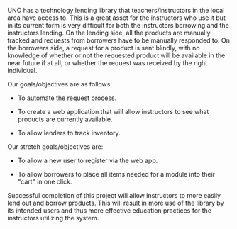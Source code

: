 
UNO has a technology lending library that teachers/instructors in the local area have access to. This is a great asset for the instructors who use it but in its current form is very difficult for both the instructors borrowing and the instructors lending. On the lending side, all the products are manually tracked and requests from borrowers have to be manually responded to. On the borrowers side, a request for a product is sent blindly, with no knowledge of whether or not the requested product will be available in the near future if at all, or whether the request was received by the right individual. 

Our goals/objectives are as follows:

* To automate the request process.

* To create a web application that will allow instructors to see what products are currently available.

* To allow lenders to track inventory.

Our stretch goals/objectives are:

* To allow a new user to register via the web app.

* To allow borrowers to place all items needed for a module into their "cart" in one click.

Successful completion of this project will allow instructors to more easily lend out and borrow products. This will result in more use of the library by its intended users and thus more effective education practices for the instructors utilizing the system. 
